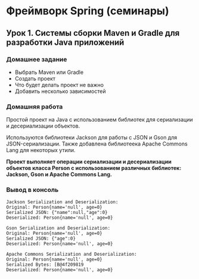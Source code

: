 # Фреймворк Spring (семинары)
## Урок 1. Системы сборки Maven и Gradle для разработки Java приложений

### Домашнее задание
- Выбрать Maven или Gradle
- Создать проект
- Что будет делать проект не важно
- Добавить несколько зависимостей

### Домашняя работа
Простой проект на Java с использованием библиотек для сериализации и десериализации объектов. 

Используются библиотеки Jackson для работы с JSON и Gson для JSON-сериализации. 
Также добавлена библиотеека Apache Commons Lang для некоторых утили.

**Проект выполняет операции сериализации и десериализации объектов класса Person с использованием различных библиотек: Jackson, Gson и Apache Commons Lang.**



### Вывод в консоль
```agsl
Jackson Serialization and Deserialization:
Original: Person{name='null', age=0}
Serialized JSON: {"name":null,"age":0}
Deserialized: Person{name='null', age=0}

Gson Serialization and Deserialization:
Original: Person{name='null', age=0}
Serialized JSON: {"age":0}
Deserialized: Person{name='null', age=0}

Apache Commons Serialization and Deserialization:
Original: Person{name='null', age=0}
Serialized Bytes: [B@4f209819
Deserialized: Person{name='null', age=0}
```
